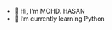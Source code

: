 - 👋 Hi, I’m MOHD. HASAN
- 🌱 I’m currently learning Python

<!---
90HASAN/90HASAN is a ✨ special ✨ repository because its `README.md` (this file) appears on your GitHub profile.
You can click the Preview link to take a look at your changes.
--->
